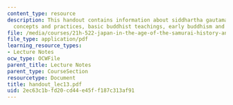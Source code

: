```yaml
---
content_type: resource
description: This handout contains information about siddhartha gautama, pre buddhist
  concepts and practices, basic buddhist teachings, early buddhism and mahayana buddhism.
file: /media/courses/21h-522-japan-in-the-age-of-the-samurai-history-and-film-fall-2006/2ec63c1bfd20cd44e45ff187c313af91_handout_lec13.pdf
file_type: application/pdf
learning_resource_types:
- Lecture Notes
ocw_type: OCWFile
parent_title: Lecture Notes
parent_type: CourseSection
resourcetype: Document
title: handout_lec13.pdf
uid: 2ec63c1b-fd20-cd44-e45f-f187c313af91
---
```


